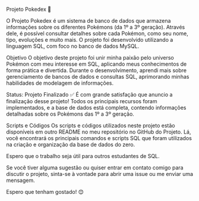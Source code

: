 Projeto Pokedex 🚀

O Projeto Pokedex é um sistema de banco de dados que armazena informações sobre os diferentes Pokémons (da 1º a 3º geração). Através dele, é possível consultar detalhes sobre cada Pokémon, como seu nome, tipo, evoluções e muito mais. O projeto foi desenvolvido utilizando a linguagem SQL, com foco no banco de dados MySQL.

Objetivo
O objetivo deste projeto foi unir minha paixão pelo universo Pokémon com meu interesse em SQL, aplicando meus conhecimentos de forma prática e divertida. Durante o desenvolvimento, aprendi mais sobre gerenciamento de bancos de dados e consultas SQL, aprimorando minhas habilidades de modelagem de informações.

Status: Projeto Finalizado ✅
É com grande satisfação que anuncio a finalização desse projeto! Todos os principais recursos foram implementados, e a base de dados está completa, contendo informações detalhadas sobre os Pokémons das 1º a 3º geração.

Scripts e Códigos
Os scripts e códigos utilizados neste projeto estão disponíveis em outro README no meu repositório no GitHub do Projeto. Lá, você encontrará os principais comandos e scripts SQL que foram utilizados na criação e organização da base de dados do zero.

Espero que o trabalho seja útil para outros estudantes de SQL.

Se você tiver alguma sugestão ou quiser entrar em contato comigo para discutir o projeto, sinta-se à vontade para abrir uma issue ou me enviar uma mensagem.

Espero que tenham gostado! 😊
